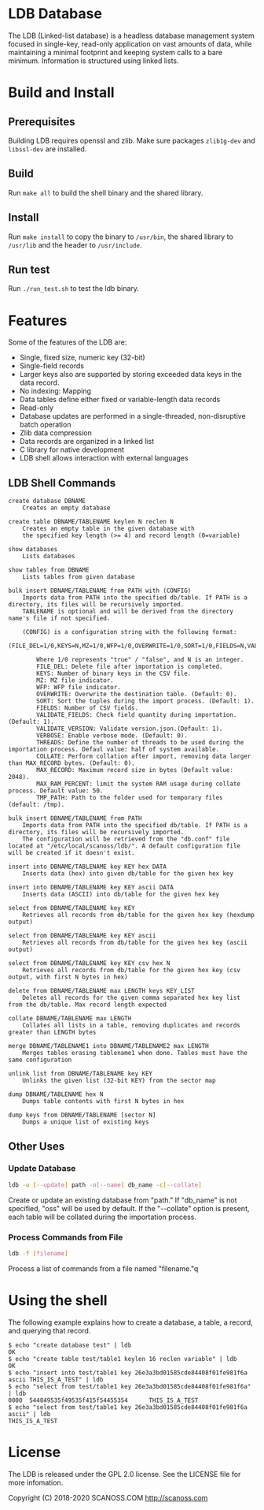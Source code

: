 # LDB Database

The LDB (Linked-list database) is a headless database management system focused in single-key, read-only application on vast amounts of data, while maintaining a minimal footprint and keeping system calls to a bare minimum. Information is structured using linked lists. 

# Build and Install

## Prerequisites
Building LDB requires openssl and zlib. Make sure packages `zlib1g-dev` and `libssl-dev` are installed.

## Build
Run `make all` to build the shell binary and the shared library.

## Install
Run `make install` to copy the binary to `/usr/bin`, the shared library to `/usr/lib` and the header to `/usr/include`.

## Run test
Run `./run_test.sh` to test the ldb binary.

# Features

Some of the features of the LDB are:
 
* Single, fixed size, numeric key (32-bit)
* Single-field records
* Larger keys also are supported by storing exceeded data keys in the data record.
* No indexing: Mapping
* Data tables define either fixed or variable-length data records
* Read-only
* Database updates are performed in a single-threaded, non-disruptive batch operation
* Zlib data compression
* Data records are organized in a linked list
* C library for native development
* LDB shell allows interaction with external languages

## LDB Shell Commands

```
create database DBNAME
    Creates an empty database

create table DBNAME/TABLENAME keylen N reclen N
    Creates an empty table in the given database with
    the specified key length (>= 4) and record length (0=variable)

show databases
    Lists databases

show tables from DBNAME
    Lists tables from given database

bulk insert DBNAME/TABLENAME from PATH with (CONFIG)
    Imports data from PATH into the specified db/table. If PATH is a directory, its files will be recursively imported.
    TABLENAME is optional and will be derived from the directory name's file if not specified.

    (CONFIG) is a configuration string with the following format:
        (FILE_DEL=1/0,KEYS=N,MZ=1/0,WFP=1/0,OVERWRITE=1/0,SORT=1/0,FIELDS=N,VALIDATE_FIELDS=1/0,VALIDATE_VERSION=1/0,VERBOSE=1/0,COLLATE=1/0,MAX_RECORD=N,TMP_PATH=/path/to/tmp)
        
        Where 1/0 represents "true" / "false", and N is an integer.
        FILE_DEL: Delete file after importation is completed.
        KEYS: Number of binary keys in the CSV file.
        MZ: MZ file indicator.
        WFP: WFP file indicator.
        OVERWRITE: Overwrite the destination table. (Default: 0).
        SORT: Sort the tuples during the import process. (Default: 1).
        FIELDS: Number of CSV fields.
        VALIDATE_FIELDS: Check field quantity during importation. (Default: 1).
        VALIDATE_VERSION: Validate version.json.(Default: 1).
        VERBOSE: Enable verbose mode. (Default: 0).
        THREADS: Define the number of threads to be used during the importation process. Defaul value: half of system available.
        COLLATE: Perform collation after import, removing data larger than MAX_RECORD bytes. (Default: 0).
        MAX_RECORD: Maximum record size in bytes (Default value: 2048).
        MAX_RAM_PERCENT: limit the system RAM usage during collate process. Default value: 50.
        TMP_PATH: Path to the folder used for temporary files (default: /tmp).

bulk insert DBNAME/TABLENAME from PATH
    Imports data from PATH into the specified db/table. If PATH is a directory, its files will be recursively imported.
    The configuration will be retrieved from the "db.conf" file located at "/etc/local/scanoss/ldb/". A default configuration file will be created if it doesn't exist.

insert into DBNAME/TABLENAME key KEY hex DATA
    Inserts data (hex) into given db/table for the given hex key

insert into DBNAME/TABLENAME key KEY ascii DATA
    Inserts data (ASCII) into db/table for the given hex key

select from DBNAME/TABLENAME key KEY
    Retrieves all records from db/table for the given hex key (hexdump output)

select from DBNAME/TABLENAME key KEY ascii
    Retrieves all records from db/table for the given hex key (ascii output)

select from DBNAME/TABLENAME key KEY csv hex N
    Retrieves all records from db/table for the given hex key (csv output, with first N bytes in hex)

delete from DBNAME/TABLENAME max LENGTH keys KEY_LIST
    Deletes all records for the given comma separated hex key list from the db/table. Max record length expected

collate DBNAME/TABLENAME max LENGTH
    Collates all lists in a table, removing duplicates and records greater than LENGTH bytes

merge DBNAME/TABLENAME1 into DBNAME/TABLENAME2 max LENGTH
    Merges tables erasing tablename1 when done. Tables must have the same configuration

unlink list from DBNAME/TABLENAME key KEY
    Unlinks the given list (32-bit KEY) from the sector map

dump DBNAME/TABLENAME hex N
    Dumps table contents with first N bytes in hex

dump keys from DBNAME/TABLENAME [sector N]
    Dumps a unique list of existing keys
```
## Other Uses

### Update Database
```bash
ldb -u [--update] path -n[--name] db_name -c[--collate]
```
Create or update an existing database from "path." If "db_name" is not specified, "oss" will be used by default. If the "--collate" option is present, each table will be collated during the importation process.

### Process Commands from File
```bash
ldb -f [filename]
```
Process a list of commands from a file named "filename."q

# Using the shell

The following example explains how to create a database, a table, a record, and querying that record.

```
$ echo "create database test" | ldb
OK
$ echo "create table test/table1 keylen 16 reclen variable" | ldb
OK
$ echo "insert into test/table1 key 26e3a3bd01585cde84408f01fe981f6a ascii THIS_IS_A_TEST" | ldb
$ echo "select from test/table1 key 26e3a3bd01585cde84408f01fe981f6a" | ldb
0000  544849535f49535f415f54455354      THIS_IS_A_TEST  
$ echo "select from test/table1 key 26e3a3bd01585cde84408f01fe981f6a ascii" | ldb
THIS_IS_A_TEST
```

# License

The LDB is released under the GPL 2.0 license. See the LICENSE file for more infomation.
 
Copyright (C) 2018-2020 SCANOSS.COM
http://scanoss.com













